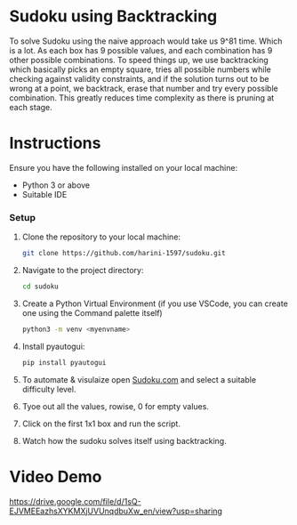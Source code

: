 # Sudoku using Backtracking
To solve Sudoku using the naive approach would take us 9^81 time. Which is a lot. As each box has 9 possible values, and each combination has 9 other possible combinations. 
To speed things up, we use backtracking which basically picks an empty square, tries all possible numbers while checking against validity constraints, and if the solution turns out to be wrong at a point, we backtrack, erase that number and try every possible combination.
This greatly reduces time complexity as there is pruning at each stage.

# Instructions
Ensure you have the following installed on your local machine:
- Python 3 or above
- Suitable IDE

### Setup

1. Clone the repository to your local machine:

   ```bash
   git clone https://github.com/harini-1597/sudoku.git
   ```

2. Navigate to the project directory:

   ```bash
   cd sudoku
   ```

3. Create a Python Virtual Environment (if you use VSCode, you can create one using the Command palette itself)

    ```bash
    python3 -m venv <myenvname>
    ```

3. Install pyautogui:

   ```bash
   pip install pyautogui
   ```
4. To automate & visulaize open [Sudoku.com](https://sudoku.com/) and select a suitable difficulty level.
5. Tyoe out all the values, rowise, 0 for empty values.
6. Click on the first 1x1 box and run the script.
7. Watch how the sudoku solves itself using backtracking.

# Video Demo
https://drive.google.com/file/d/1sQ-EJVMEEazhsXYKMXjUVUnqdbuXw_en/view?usp=sharing

